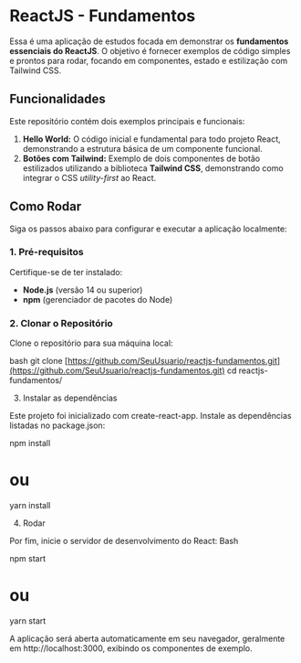 # ReactJS - Fundamentos

Essa é uma aplicação de estudos focada em demonstrar os **fundamentos essenciais do ReactJS**. O objetivo é fornecer exemplos de código simples e prontos para rodar, focando em componentes, estado e estilização com Tailwind CSS.

## Funcionalidades

Este repositório contém dois exemplos principais e funcionais:

1.  **Hello World:** O código inicial e fundamental para todo projeto React, demonstrando a estrutura básica de um componente funcional.
2.  **Botões com Tailwind:** Exemplo de dois componentes de botão estilizados utilizando a biblioteca **Tailwind CSS**, demonstrando como integrar o CSS *utility-first* ao React.

## Como Rodar

Siga os passos abaixo para configurar e executar a aplicação localmente:

### 1. Pré-requisitos

Certifique-se de ter instalado:

* **Node.js** (versão 14 ou superior)
* **npm** (gerenciador de pacotes do Node)

### 2. Clonar o Repositório

Clone o repositório para sua máquina local:

bash
git clone [https://github.com/SeuUsuario/reactjs-fundamentos.git](https://github.com/SeuUsuario/reactjs-fundamentos.git)
cd reactjs-fundamentos/

3. Instalar as dependências

Este projeto foi inicializado com create-react-app. Instale as dependências listadas no package.json:

npm install
# ou
yarn install

4. Rodar

Por fim, inicie o servidor de desenvolvimento do React:
Bash

npm start
# ou
yarn start

A aplicação será aberta automaticamente em seu navegador, geralmente em http://localhost:3000, exibindo os componentes de exemplo.
